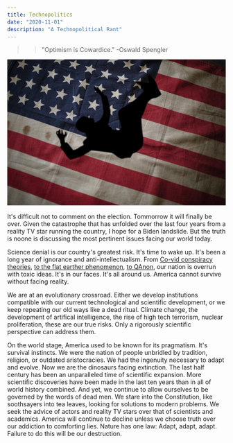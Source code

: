 ```yaml
---
title: Technopolitics
date: "2020-11-01"
description: "A Technopolitical Rant"
---
```


>>"Optimism is Cowardice." -Oswald Spengler

![man falling over US flag](./falling_man_flag.jpg)

It's difficult not to comment on the election. Tommorrow it will finally be over. Given the catastrophe that has unfolded over the last four years from a reality TV star running the country, I hope for a Biden landslide. But the truth is noone is discussing the most pertinent issues facing our world today.  

Science denial is our country's greatest risk. It's time to wake up. It's been a long year of ignorance and anti-intellectualism. From [Co-vid conspiracy theories](https://www.theguardian.com/books/2020/oct/30/no-covid-19-isnt-a-plandemic), [to the flat earther phenomenon](https://www.scientificamerican.com/podcast/episode/flat-earthers-what-they-believe-and-why/), [to QAnon](https://www.vox.com/2020/10/9/21504910/qanon-conspiracy-theory-facebook-ban-trump), our nation is overrun with toxic ideas. It's in our faces. It's all around us. America cannot survive without facing reality.

We are at an evolutionary crossroad. Either we develop institutions compatible with our current technological and scientific development, or we keep repeating our old ways like a dead ritual. Climate change, the development of artifical intelligence, the rise of high tech terrorism, nuclear proliferation, these are our true risks. Only a rigorously scientific perspective can address them. 

On the world stage, America used to be known for its pragmatism. It's survival instincts. We were the nation of people unbridled by tradition, religion, or outdated aristocracies. We had the ingenuity necessary to adapt and evolve. Now we are the dinosaurs facing extinction. The last half century has been an unparalleled time of scientific expansion. More scientific discoveries have been made in the last ten years than in all of world history combined. And yet, we continue to allow ourselves to be governed by the words of dead men. We stare into the Constitution, like soothsayers into tea leaves, looking for solutions to modern problems. We seek the advice of actors and reality TV stars over that of scientists and academics. America will continue to decline unless we choose truth over our addiction to comforting lies. Nature has one law: Adapt, adapt, adapt. Failure to do this will be our destruction.
